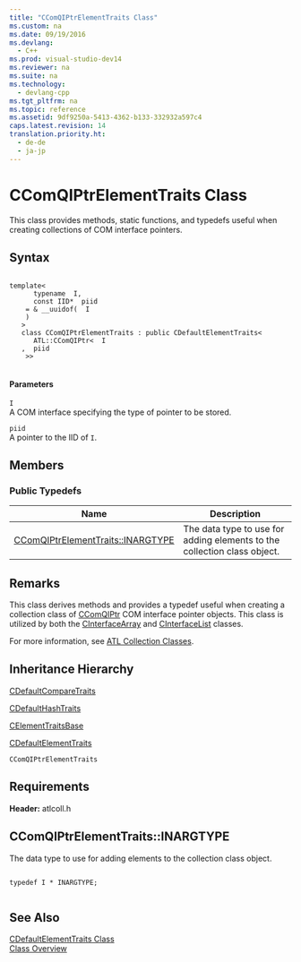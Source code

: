 ```yaml
---
title: "CComQIPtrElementTraits Class"
ms.custom: na
ms.date: 09/19/2016
ms.devlang: 
  - C++
ms.prod: visual-studio-dev14
ms.reviewer: na
ms.suite: na
ms.technology: 
  - devlang-cpp
ms.tgt_pltfrm: na
ms.topic: reference
ms.assetid: 9df9250a-5413-4362-b133-332932a597c4
caps.latest.revision: 14
translation.priority.ht: 
  - de-de
  - ja-jp
---
```

# CComQIPtrElementTraits Class
This class provides methods, static functions, and typedefs useful when creating collections of COM interface pointers.  
  
## Syntax  
  
```  
  
template<  
      typename  I,  
      const IID*  piid  
    = & __uuidof(  I  
    )   
   >   
   class CComQIPtrElementTraits : public CDefaultElementTraits<  
      ATL::CComQIPtr<  I  
   ,  piid  
    >>  
  
```  
  
#### Parameters  
 `I`  
 A COM interface specifying the type of pointer to be stored.  
  
 `piid`  
 A pointer to the IID of `I`.  
  
## Members  
  
### Public Typedefs  
  
|Name|Description|  
|----------|-----------------|  
|[CComQIPtrElementTraits::INARGTYPE](../vs140/CComQIPtrElementTraits--INARGTYPE.md)|The data type to use for adding elements to the collection class object.|  
  
## Remarks  
 This class derives methods and provides a typedef useful when creating a collection class of [CComQIPtr](../vs140/CComQIPtr-Class.md) COM interface pointer objects. This class is utilized by both the [CInterfaceArray](../vs140/CInterfaceArray-Class.md) and [CInterfaceList](../vs140/CInterfaceList-Class.md) classes.  
  
 For more information, see [ATL Collection Classes](../vs140/ATL-Collection-Classes.md).  
  
## Inheritance Hierarchy  
 [CDefaultCompareTraits](../vs140/CDefaultCompareTraits-Class.md)  
  
 [CDefaultHashTraits](../vs140/CDefaultHashTraits-Class.md)  
  
 [CElementTraitsBase](../vs140/CElementTraitsBase-Class.md)  
  
 [CDefaultElementTraits](../vs140/CDefaultElementTraits-Class.md)  
  
 `CComQIPtrElementTraits`  
  
## Requirements  
 **Header:** atlcoll.h  
  
##  <a name="ccomqiptrelementtraits__inargtype"></a>  CComQIPtrElementTraits::INARGTYPE  
 The data type to use for adding elements to the collection class object.  
  
```  
  
typedef I * INARGTYPE;  
  
```  
  
## See Also  
 [CDefaultElementTraits Class](../vs140/CDefaultElementTraits-Class.md)   
 [Class Overview](../vs140/ATL-Class-Overview.md)